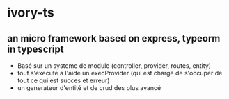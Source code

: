 # ivory-ts
## an micro framework based on express, typeorm in typescript

- Basé sur un systeme de module (controller, provider, routes, entity)
- tout s'execute a l'aide un execProvider (qui est chargé de s'occuper de tout ce qui est succes et erreur)
- un generateur d'entité et de crud des plus avancé
